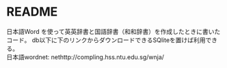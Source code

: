 # README

日本語Word を使って英英辞書と国語辞書（和和辞書）を作成したときに書いたコード。
db以下に下のリンクからダウンロードできるSQliteを置けば利用できる。<br>
日本語wordnet: nethttp://compling.hss.ntu.edu.sg/wnja/
